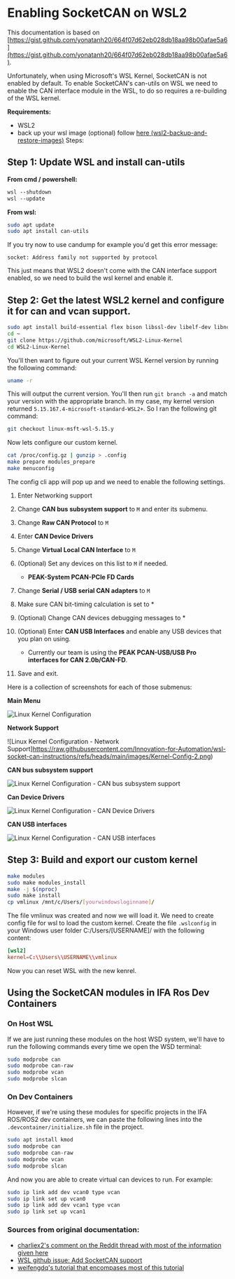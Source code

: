 # Enabling SocketCAN on WSL2

This documentation is based on [https://gist.github.com/yonatanh20/664f07d62eb028db18aa98b00afae5a6](https://gist.github.com/yonatanh20/664f07d62eb028db18aa98b00afae5a6).

Unfortunately, when using Microsoft's WSL Kernel, SocketCAN is not enabled by default. To enable SocketCAN's can-utils on WSL we need to enable the CAN interface module in the WSL, to do so requires a re-building of the WSL kernel.  

**Requirements:**
* WSL2
* back up your wsl image (optional) follow [here (wsl2-backup-and-restore-images)](https://www.virtualizationhowto.com/2021/01/wsl2-backup-and-restore-images-using-import-and-export/)
Steps:

## Step 1: Update WSL and install can-utils

**From cmd / powershell:**
```ps
wsl --shutdown
wsl --update
```

**From wsl:**
```bash
sudo apt update
sudo apt install can-utils
```

If you try now to use candump for example you'd get this error message:

`socket: Address family not supported by protocol`

This just means that WSL2 doesn't come with the CAN interface support enabled, so we need to build the wsl kernel and enable it.

## Step 2: Get the latest WSL2 kernel and configure it for can and vcan support. 

```bash
sudo apt install build-essential flex bison libssl-dev libelf-dev libncurses-dev bc
cd ~
git clone https://github.com/microsoft/WSL2-Linux-Kernel
cd WSL2-Linux-Kernel
```

You'll then want to figure out your current WSL Kernel version by running the following command:

```bash
uname -r
``` 
This will output the current version. You'll then run `git branch -a` and match your version with the appropriate branch. In my case, my kernel version returned `5.15.167.4-microsoft-standard-WSL2+`. So I ran the following git command:

```bash
git checkout linux-msft-wsl-5.15.y
```

Now lets configure our custom kernel.

```bash
cat /proc/config.gz | gunzip > .config
make prepare modules_prepare
make menuconfig 
```
The config cli app will pop up and we need to enable the following settings.

1. Enter Networking support
2. Change **CAN bus subsystem support** to `M` and enter its submenu.
3. Change **Raw CAN Protocol** to `M`
4. Enter **CAN Device Drivers**
5. Change **Virtual Local CAN Interface** to `M`
6. (Optional) Set any devices on this list to `M` if needed.
   - **PEAK-System PCAN-PCIe FD Cards**
7. Change **Serial / USB serial CAN adapters** to `M` 
8. Make sure CAN bit-timing calculation is set to *
9. (Optional) Change CAN devices debugging messages to *
10. (Optional) Enter **CAN USB Interfaces** and enable any USB devices that you plan on using.
    - Currently our team is using the **PEAK PCAN-USB/USB Pro interfaces for CAN 2.0b/CAN-FD**.

11. Save and exit.

Here is a collection of screenshots for each of those submenus:

**Main Menu**

![Linux Kernel Configuration](https://raw.githubusercontent.com/Innovation-for-Automation/wsl-socket-can-instructions/refs/heads/main/images/Kernel-Config-1.png)

**Network Support**

![Linux Kernel Configuration - Network Support]https://raw.githubusercontent.com/Innovation-for-Automation/wsl-socket-can-instructions/refs/heads/main/images/Kernel-Config-2.png)

**CAN bus subsystem support**

![Linux Kernel Configuration - CAN bus subsystem support](https://raw.githubusercontent.com/Innovation-for-Automation/wsl-socket-can-instructions/refs/heads/main/images/Kernel-Config-3.png)

**Can Device Drivers**

![Linux Kernel Configuration - CAN Device Drivers](https://raw.githubusercontent.com/Innovation-for-Automation/wsl-socket-can-instructions/refs/heads/main/images/Kernel-Config-4.png)

**CAN USB interfaces**

![Linux Kernel Configuration - CAN USB interfaces](https://raw.githubusercontent.com/Innovation-for-Automation/wsl-socket-can-instructions/refs/heads/main/images/Kernel-Config-5.png)


## Step 3: Build and export our custom kernel

```bash
make modules
sudo make modules_install
make -j $(nproc)
sudo make install
cp vmlinux /mnt/c/Users/[yourwindowsloginname]/
```

The file vmlinux was created and now we will load it. 
We need to create config file for wsl to load the custom kernel.
Create the file `.wslconfig` in your Windows user folder C:/Users/[USERNAME]/ with the following content:

```conf
[wsl2]
kernel=C:\\Users\\USERNAME\\vmlinux
```
Now you can reset WSL with the new kenrel.

## Using the SocketCAN modules in IFA Ros Dev Containers

### On Host WSL

If we are just running these modules on the host WSD system, we'll have to run the following commands every time we open the WSD terminal:

```bash
sudo modprobe can
sudo modprobe can-raw
sudo modprobe vcan
sudo modprobe slcan
```

### On Dev Containers

However, if we're using these modules for specific projects in the IFA ROS/ROS2 dev containers, we can paste the following lines into the `.devcontainer/initialize.sh` file in the project.

```bash
sudo apt install kmod
sudo modprobe can
sudo modprobe can-raw
sudo modprobe vcan
sudo modprobe slcan
```

And now you are able to create virtual can devices to run. For example:

```bash
sudo ip link add dev vcan0 type vcan
sudo ip link set up vcan0
sudo ip link add dev vcan1 type vcan
sudo ip link set up vcan1
```

### Sources from original documentation:

* [charliex2's comment on the Reddit thread with most of the information given here](https://www.reddit.com/r/CarHacking/comments/ot3gjf/socketcancanutils_on_windows/)
* [WSL github issue: Add SocketCAN support](https://github.com/microsoft/WSL/issues/5533)
* [weifengdq's tutorial that encompases most of this tutorial](https://chowdera.com/2022/01/202201082236197554.html)

